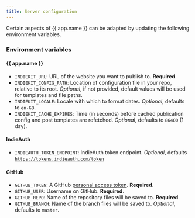 ```yaml
---
title: Server configuration
---
```

Certain aspects of {{ app.name }} can be adapted by updating the following environment variables.

### Environment variables

#### {{ app.name }}
* `INDIEKIT_URL`: URL of the website you want to publish to. **Required**.
* `INDIEKIT_CONFIG_PATH`: Location of configuration file in your repo, relative to its root. *Optional*, if not provided, default values will be used for templates and file paths.
* `INDIEKIT_LOCALE`: Locale with which to format dates. *Optional*, defaults to `en-GB`.
* `INDIEKIT_CACHE_EXPIRES`: Time (in seconds) before cached publication config and post templates are refetched. *Optional*, defaults to `86400` (1 day).

#### IndieAuth
* `INDIEAUTH_TOKEN_ENDPOINT`: IndieAuth token endpoint. *Optional*, defaults [`https://tokens.indieauth.com/token`](https://tokens.indieauth.com/token)

#### GitHub
* `GITHUB_TOKEN`: A GitHub [personal access token](https://github.com/settings/tokens). **Required**.
* `GITHUB_USER`: Username on GitHub. **Required**.
* `GITHUB_REPO`: Name of the repository files will be saved to. **Required**.
* `GITHUB_BRANCH`: Name of the branch files will be saved to. *Optional*, defaults to `master`.
